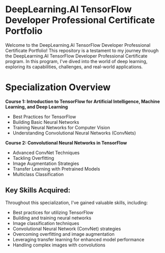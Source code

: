 # DeepLearning.AI TensorFlow Developer Professional Certificate Portfolio

Welcome to the DeepLearning.AI TensorFlow Developer Professional Certificate Portfolio! This repository is a testament to my journey through the DeepLearning.AI TensorFlow Developer Professional Certificate program. In this program, I've dived into the world of deep learning, exploring its capabilities, challenges, and real-world applications.

# Specialization Overview
**Course 1: Introduction to TensorFlow for Artificial Intelligence, Machine Learning, and Deep Learning**

- Best Practices for TensorFlow
- Building Basic Neural Networks
- Training Neural Networks for Computer Vision
- Understanding Convolutional Neural Networks (ConvNets)
  
**Course 2: Convolutional Neural Networks in TensorFlow**

- Advanced ConvNet Techniques
- Tackling Overfitting
- Image Augmentation Strategies
- Transfer Learning with Pretrained Models
- Multiclass Classification

## Key Skills Acquired:

Throughout this specialization, I've gained valuable skills, including:

- Best practices for utilizing TensorFlow
- Building and training neural networks
- Image classification techniques
- Convolutional Neural Network (ConvNet) strategies
- Overcoming overfitting and image augmentation
- Leveraging transfer learning for enhanced model performance
- Handling complex images with convolutions
